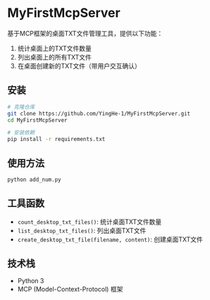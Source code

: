 # MyFirstMcpServer

基于MCP框架的桌面TXT文件管理工具，提供以下功能：

1. 统计桌面上的TXT文件数量
2. 列出桌面上的所有TXT文件
3. 在桌面创建新的TXT文件（带用户交互确认）

## 安装

```bash
# 克隆仓库
git clone https://github.com/YingHe-1/MyFirstMcpServer.git
cd MyFirstMcpServer

# 安装依赖
pip install -r requirements.txt
```

## 使用方法

```bash
python add_num.py
```

## 工具函数

- `count_desktop_txt_files()`: 统计桌面TXT文件数量
- `list_desktop_txt_files()`: 列出桌面TXT文件
- `create_desktop_txt_file(filename, content)`: 创建桌面TXT文件

## 技术栈

- Python 3
- MCP (Model-Context-Protocol) 框架
